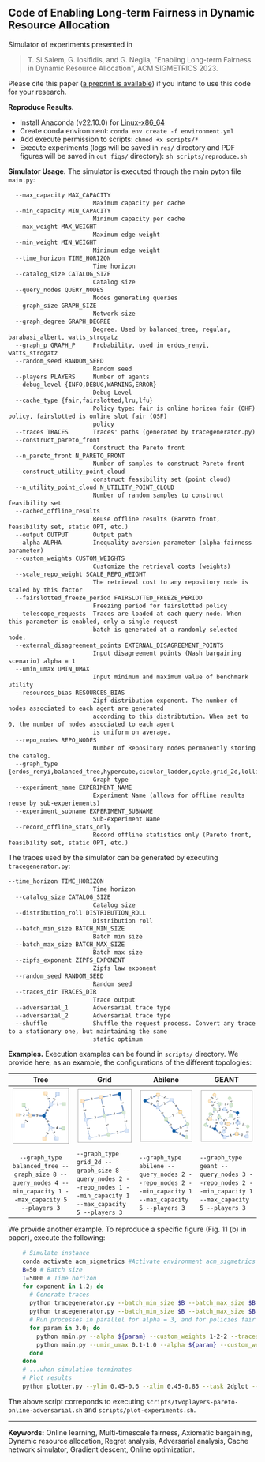 ## Code of Enabling Long-term Fairness in Dynamic Resource Allocation

Simulator of experiments presented in
> T. Si Salem, G. Iosifidis, and G. Neglia, "Enabling Long-term Fairness in Dynamic Resource Allocation", ACM SIGMETRICS 2023.

Please cite this paper ([a preprint is available](https://arxiv.org/pdf/2208.05898.pdf)) if you intend to use this code for your research.

**Reproduce Results.**

* Install Anaconda (v22.10.0) for [Linux-x86_64](https://repo.anaconda.com/archive/Anaconda3-2022.10-Linux-x86_64.sh)
* Create conda environment: `conda env create -f environment.yml`
* Add execute permission to scripts: `chmod +x scripts/*`
* Execute experiments (logs will be saved in `res/` directory and PDF figures will be saved in `out_figs/` directory): `sh scripts/reproduce.sh`

**Simulator Usage.** The simulator is executed through the main pyton file `main.py`:

      --max_capacity MAX_CAPACITY
                            Maximum capacity per cache
      --min_capacity MIN_CAPACITY
                            Minimum capacity per cache
      --max_weight MAX_WEIGHT
                            Maximum edge weight
      --min_weight MIN_WEIGHT
                            Minimum edge weight
      --time_horizon TIME_HORIZON
                            Time horizon
      --catalog_size CATALOG_SIZE
                            Catalog size
      --query_nodes QUERY_NODES
                            Nodes generating queries
      --graph_size GRAPH_SIZE
                            Network size
      --graph_degree GRAPH_DEGREE
                            Degree. Used by balanced_tree, regular, barabasi_albert, watts_strogatz
      --graph_p GRAPH_P     Probability, used in erdos_renyi, watts_strogatz
      --random_seed RANDOM_SEED
                            Random seed
      --players PLAYERS     Number of agents
      --debug_level {INFO,DEBUG,WARNING,ERROR}
                            Debug Level
      --cache_type {fair,fairslotted,lru,lfu}
                            Policy type: fair is online horizon fair (OHF) policy, fairslotted is online slot fair (OSF)
                            policy
      --traces TRACES       Traces' paths (generated by tracegenerator.py)
      --construct_pareto_front
                            Construct the Pareto front
      --n_pareto_front N_PARETO_FRONT
                            Number of samples to construct Pareto front
      --construct_utility_point_cloud
                            construct feasibility set (point cloud)
      --n_utility_point_cloud N_UTILITY_POINT_CLOUD
                            Number of random samples to construct feasibility set
      --cached_offline_results
                            Reuse offline results (Pareto front, feasibility set, static OPT, etc.)
      --output OUTPUT       Output path
      --alpha ALPHA         Inequality aversion parameter (alpha-fairness parameter)
      --custom_weights CUSTOM_WEIGHTS
                            Customize the retrieval costs (weights)
      --scale_repo_weight SCALE_REPO_WEIGHT
                            The retrieval cost to any repository node is scaled by this factor
      --fairslotted_freeze_period FAIRSLOTTED_FREEZE_PERIOD
                            Freezing period for fairslotted policy
      --telescope_requests  Traces are loaded at each query node. When this parameter is enabled, only a single request
                            batch is generated at a randomly selected node.
      --external_disagreement_points EXTERNAL_DISAGREEMENT_POINTS
                            Input disagreement points (Nash bargaining scenario) alpha = 1
      --umin_umax UMIN_UMAX
                            Input minimum and maximum value of benchmark utility
      --resources_bias RESOURCES_BIAS
                            Zipf distribution exponent. The number of nodes associated to each agent are generated
                            according to this distribtution. When set to 0, the number of nodes associated to each agent
                            is uniform on average.
      --repo_nodes REPO_NODES
                            Number of Repository nodes permanently storing the catalog.
      --graph_type {erdos_renyi,balanced_tree,hypercube,cicular_ladder,cycle,grid_2d,lollipop,expander,star,barabasi_albert,watts_strogatz,regular,powerlaw_tree,small_world,geant,abilene,dtelekom,servicenetwork,line}
                            Graph type
      --experiment_name EXPERIMENT_NAME
                            Experiment Name (allows for offline results reuse by sub-experiements)
      --experiment_subname EXPERIMENT_SUBNAME
                            Sub-experiment Name
      --record_offline_stats_only
                            Record offline statistics only (Pareto front, feasibility set, static OPT, etc.)

The traces used by the simulator can be generated by executing `tracegenerator.py`:
      
    --time_horizon TIME_HORIZON
                            Time horizon
      --catalog_size CATALOG_SIZE
                            Catalog size
      --distribution_roll DISTRIBUTION_ROLL
                            Distribution roll
      --batch_min_size BATCH_MIN_SIZE
                            Batch min size
      --batch_max_size BATCH_MAX_SIZE
                            Batch max size
      --zipfs_exponent ZIPFS_EXPONENT
                            Zipfs law exponent
      --random_seed RANDOM_SEED
                            Random seed
      --traces_dir TRACES_DIR
                            Trace output
      --adversarial_1       Adversarial trace type
      --adversarial_2       Adversarial trace type
      --shuffle             Shuffle the request process. Convert any trace to a stationary one, but maintaining the same
                            static optimum

**Examples.**
Execution examples can be found in `scripts/` directory. We provide here, as an example, the configurations of the different topologies:

|                                                                              Tree                                                                               | Grid                                                      | Abilene                                                   | GEANT                                                   |
|:---------------------------------------------------------------------------------------------------------------------------------------------------------------:|-----------------------------------------------------------|-----------------------------------------------------------|---------------------------------------------------------|
|                                                     <img src="readme_docs/topology-tree.png" width="200"/>                                                      | <img src="readme_docs/topology-2d_grid.png" width="200"/> | <img src="readme_docs/topology-abilene.png" width="200"/> | <img src="readme_docs/topology-geant.png" width="200"/> |
|                `--graph_type balanced_tree --graph_size 8 --query_nodes 4 --min_capacity 1 --max_capacity 5 --players 3`                            |                `--graph_type grid_2d --graph_size 8 --query_nodes 2 --repo_nodes 1 --min_capacity 1 --max_capacity 5 --players 3`                                      |                `--graph_type abilene --query_nodes 2 --repo_nodes 2 --min_capacity 1 --max_capacity 5 --players 3`                                                |                `--graph_type geant --query_nodes 3 --repo_nodes 2 --min_capacity 1 --max_capacity 5 --players 3`                                         |

We provide another example. To reproduce a specific figure (Fig. 11 (b) in paper), execute the following:
``` bash
    # Simulate instance
    conda activate acm_sigmetrics #Activate environment acm_sigmetrics
    B=50 # Batch size
    T=5000 # Time horizon
    for exponent in 1.2; do 
      # Generate traces
      python tracegenerator.py --batch_min_size $B --batch_max_size $B --time_horizon ${T} --zipfs_exponent 1.2 --adversarial_1 --shuffle
      python tracegenerator.py --batch_min_size $B --batch_max_size $B --time_horizon ${T} --zipfs_exponent 1.2 --adversarial_2
      # Run processes in parallel for alpha = 3, and for policies fair (OHF) and fairslotted (OSF).
      for param in 3.0; do
        python main.py --alpha ${param} --custom_weights 1-2-2 --traces traces/trace_catalog_20_T_${T}_B_${B}_${B}_s_1.2_roll_0_adv_1.pk-traces/trace_catalog_20_T_${T}_B_${B}_${B}_s_${exponent}_roll_0_adv_2.pk --cache_type fairslotted --output res/2players-online-adversarial-$B --construct_utility_point_cloud --construct_pareto_front --cached_offline_results --external_disagreement_points 0.0-0.0 --experiment_subname fairslotted_${param} --time_horizon $T &
        python main.py --umin_umax 0.1-1.0 --alpha ${param} --custom_weights 1-2-2 --traces traces/trace_catalog_20_T_${T}_B_${B}_${B}_s_1.2_roll_0_adv_1.pk-traces/trace_catalog_20_T_${T}_B_${B}_${B}_s_${exponent}_roll_0_adv_2.pk --cache_type fair --output res/2players-online-adversarial-$B --construct_utility_point_cloud --construct_pareto_front --cached_offline_results --external_disagreement_points 0.0-0.0 --experiment_subname fair_${param} --time_horizon $T &
      done
    done
    # ...when simulation terminates
    # Plot results
    python plotter.py --ylim 0.45-0.6 --xlim 0.45-0.85 --task 2dplot --output ./out_figs/2players-online-adversarial-50.pdf --input ./res/2players-online-adversarial-50/ --policies fair-fairslotted --legend --alpha 2.0    
```
The above script correponds to executing `scripts/twoplayers-pareto-online-adversarial.sh` and `scripts/plot-experiments.sh`.

---

**Keywords:** Online learning, Multi-timescale fairness, Axiomatic bargaining, Dynamic
resource allocation, Regret analysis, Adversarial analysis, Cache network simulator, Gradient descent, Online optimization.
